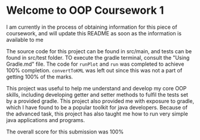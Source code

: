 # Welcome to OOP Coursework 1

I am currently in the process of obtaining information for this piece of coursework, and will update this README as soon as the information is available to me

The source code for this project can be found in src/main, and tests can be found in src/test folder. TO execute the gradle terminal, consult the "Using Gradle.md" file. The code for  `runPlot` and  `run` was completed to achieve 100% completion. `convertToKML` was left out since this was not a part of getting 100% of the marks.

This project was useful to help me understand and develop my core OOP skills, including developing getter and setter methods to fulfil the tests set by a provided gradle. This project also provided me with exposure to gradle, which I have found to be a popular toolkit for java developers. Because of the advanced task, this project has also taught me how to run very simple java applications and programs.

The overall score for this submission was 100%